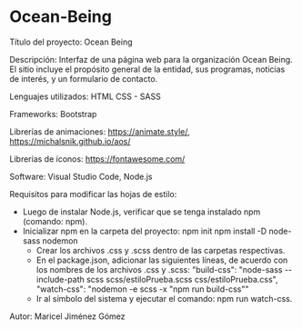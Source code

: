 # Ocean-Being

Título del proyecto: Ocean Being

Descripción:
Interfaz de una página web para la organización Ocean Being. El sitio incluye el propósito general de la entidad, sus programas, noticias de interés,
y un formulario de contacto.

Lenguajes utilizados:
HTML
CSS - SASS

Frameworks:
Bootstrap

Librerías de animaciones:
https://animate.style/,
https://michalsnik.github.io/aos/

Librerías de íconos:
https://fontawesome.com/

Software:
Visual Studio Code,
Node.js

Requisitos para modificar las hojas de estilo:
- Luego de instalar Node.js, verificar que se tenga instalado npm (comando: npm).
- Inicializar npm en la carpeta del proyecto:
    npm init
    npm install -D node-sass nodemon
    - Crear los archivos .css y .scss dentro de las carpetas respectivas.
    - En el package.json, adicionar las siguientes líneas, de acuerdo con los nombres de
      los archivos .css y .scss:
      "build-css": "node-sass --include-path scss scss/estiloPrueba.scss css/estiloPrueba.css",
      "watch-css": "nodemon -e scss -x \"npm run build-css\""
    - Ir al símbolo del sistema y ejecutar el comando: npm run watch-css.


Autor:
Maricel Jiménez Gómez
